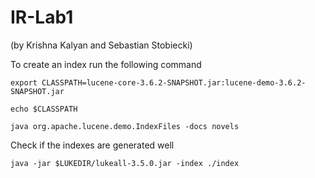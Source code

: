 # IR-Lab1
(by Krishna Kalyan and Sebastian Stobiecki)

To create an index run the following command 

`export CLASSPATH=lucene-core-3.6.2-SNAPSHOT.jar:lucene-demo-3.6.2-SNAPSHOT.jar`

`echo $CLASSPATH`

`java org.apache.lucene.demo.IndexFiles -docs novels`

Check if the indexes are generated well

`java -jar $LUKEDIR/lukeall-3.5.0.jar -index ./index`

